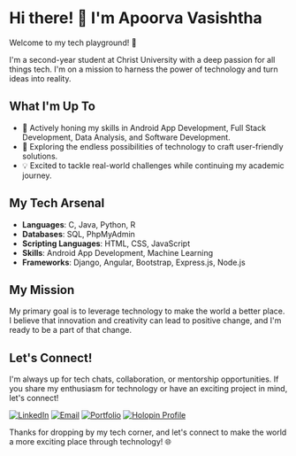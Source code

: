 # Hi there! 👋 I'm Apoorva Vasishtha

Welcome to my tech playground! 🚀

I'm a second-year student at Christ University with a deep passion for all things tech. I'm on a mission to harness the power of technology and turn ideas into reality.

## What I'm Up To

- 🚀 Actively honing my skills in Android App Development, Full Stack Development, Data Analysis, and Software Development.
- 🌟 Exploring the endless possibilities of technology to craft user-friendly solutions.
- 💡 Excited to tackle real-world challenges while continuing my academic journey.



## My Tech Arsenal

- **Languages**: C, Java, Python, R
- **Databases**: SQL, PhpMyAdmin
- **Scripting Languages**: HTML, CSS, JavaScript
- **Skills**: Android App Development, Machine Learning
- **Frameworks**: Django, Angular, Bootstrap, Express.js, Node.js

## My Mission

My primary goal is to leverage technology to make the world a better place. I believe that innovation and creativity can lead to positive change, and I'm ready to be a part of that change.

## Let's Connect!

I'm always up for tech chats, collaboration, or mentorship opportunities. If you share my enthusiasm for technology or have an exciting project in mind, let's connect!

[![LinkedIn](https://img.shields.io/badge/Connect%20on%20LinkedIn-blue)](www.linkedin.com/in/apoorva-vasishtha-3000241b1)
[![Email](https://img.shields.io/badge/Email%20Me-orange)](mailto:apoorvavasishtha@gmail.com)
[![Portfolio](https://img.shields.io/badge/Portfolio-Check%20Out%20My%20Work-green)](https://kaleidoscopic-quokka-d10008.netlify.app/)
[![Holopin Profile](https://img.shields.io/badge/Holopin-Discover%20My%20Profile-red)](https://holopin.io/@apoorva240)

Thanks for dropping by my tech corner, and let's connect to make the world a more exciting place through technology! 🌐
